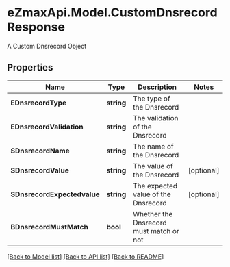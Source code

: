 # eZmaxApi.Model.CustomDnsrecordResponse
A Custom Dnsrecord Object

## Properties

Name | Type | Description | Notes
------------ | ------------- | ------------- | -------------
**EDnsrecordType** | **string** | The type of the Dnsrecord | 
**EDnsrecordValidation** | **string** | The validation of the Dnsrecord | 
**SDnsrecordName** | **string** | The name of the Dnsrecord | 
**SDnsrecordValue** | **string** | The value of the Dnsrecord | [optional] 
**SDnsrecordExpectedvalue** | **string** | The expected value of the Dnsrecord | [optional] 
**BDnsrecordMustMatch** | **bool** | Whether the Dnsrecord must match or not | 

[[Back to Model list]](../README.md#documentation-for-models) [[Back to API list]](../README.md#documentation-for-api-endpoints) [[Back to README]](../README.md)

